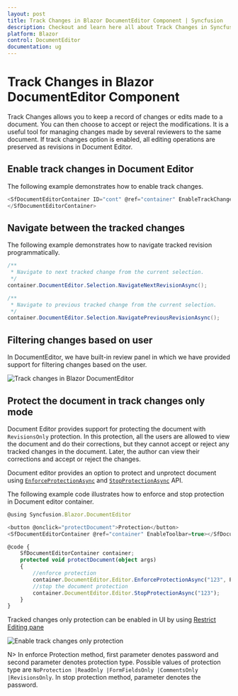 ```yaml
---
layout: post
title: Track Changes in Blazor DocumentEditor Component | Syncfusion
description: Checkout and learn here all about Track Changes in Syncfusion Blazor DocumentEditor component and more.
platform: Blazor
control: DocumentEditor
documentation: ug
---
```


# Track Changes in Blazor DocumentEditor Component

Track Changes allows you to keep a record of changes or edits made to a document. You can then choose to accept or reject the modifications. It is a useful tool for managing changes made by several reviewers to the same document. If track changes option is enabled, all editing operations are preserved as revisions in Document Editor.

## Enable track changes in Document Editor

The following example demonstrates how to enable track changes.

```csharp
<SfDocumentEditorContainer ID="cont" @ref="container" EnableTrackChanges="true" EnableToolbar="true">
</SfDocumentEditorContainer>
```

## Navigate between the tracked changes

The following example demonstrates how to navigate tracked revision programmatically.

```csharp
/**
 * Navigate to next tracked change from the current selection.
 */
container.DocumentEditor.Selection.NavigateNextRevisionAsync();

/**
 * Navigate to previous tracked change from the current selection.
 */
container.DocumentEditor.Selection.NavigatePreviousRevisionAsync();
```

## Filtering changes based on user

In DocumentEditor, we have built-in review panel in which we have provided support for filtering changes based on the user.

![Track changes in Blazor DocumentEditor](images/track-changes.png)

## Protect the document in track changes only mode

Document Editor provides support for protecting the document with `RevisionsOnly` protection. In this protection, all the users are allowed to view the document and do their corrections, but they cannot accept or reject any tracked changes in the document. Later, the author can view their corrections and accept or reject the changes.

Document editor provides an option to protect and unprotect document using [`EnforceProtectionAsync`](https://help.syncfusion.com/cr/blazor/Syncfusion.Blazor.DocumentEditor.EditorModule.html#Syncfusion_Blazor_DocumentEditor_EditorModule_EnforceProtectionAsync_System_String_Syncfusion_Blazor_DocumentEditor_ProtectionType_) and [`StopProtectionAsync`](https://help.syncfusion.com/cr/blazor/Syncfusion.Blazor.DocumentEditor.EditorModule.html#Syncfusion_Blazor_DocumentEditor_EditorModule_StopProtectionAsync_System_String_) API.

The following example code illustrates how to enforce and stop protection in Document editor container.

```typescript
@using Syncfusion.Blazor.DocumentEditor

<button @onclick="protectDocument">Protection</button>
<SfDocumentEditorContainer @ref="container" EnableToolbar=true></SfDocumentEditorContainer>

@code {
    SfDocumentEditorContainer container;
    protected void protectDocument(object args)
    {
        //enforce protection
        container.DocumentEditor.Editor.EnforceProtectionAsync("123", ProtectionType.RevisionsOnly);
        //stop the document protection
        container.DocumentEditor.Editor.StopProtectionAsync("123");
    }
}
```

Tracked changes only protection can be enabled in UI by using [Restrict Editing pane](https://blazor.syncfusion.com/documentation/document-editor/restrict-editing)

![Enable track changes only protection](images/tracked-changes.png)

N> In enforce Protection method, first parameter denotes password and second parameter denotes protection type. Possible values of protection type are `NoProtection |ReadOnly |FormFieldsOnly |CommentsOnly |RevisionsOnly`. In stop protection method, parameter denotes the password.
